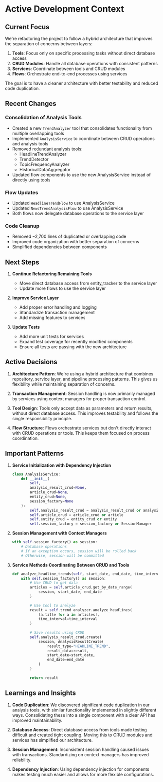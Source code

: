# Active Development Context

## Current Focus

We're refactoring the project to follow a hybrid architecture that improves the separation of concerns between layers:

1. **Tools**: Focus only on specific processing tasks without direct database access
2. **CRUD Modules**: Handle all database operations with consistent patterns
3. **Services**: Coordinate between tools and CRUD modules
4. **Flows**: Orchestrate end-to-end processes using services

The goal is to have a cleaner architecture with better testability and reduced code duplication.

## Recent Changes

### Consolidation of Analysis Tools

- Created a new `TrendAnalyzer` tool that consolidates functionality from multiple overlapping tools
- Implemented `AnalysisService` to coordinate between CRUD operations and analysis tools
- Removed redundant analysis tools:
  - HeadlineTrendAnalyzer
  - TrendDetector
  - TopicFrequencyAnalyzer
  - HistoricalDataAggregator
- Updated flow components to use the new AnalysisService instead of directly using tools

### Flow Updates

- Updated `HeadlineTrendFlow` to use AnalysisService
- Updated `NewsTrendAnalysisFlow` to use AnalysisService
- Both flows now delegate database operations to the service layer

### Code Cleanup

- Removed ~2,700 lines of duplicated or overlapping code
- Improved code organization with better separation of concerns
- Simplified dependencies between components

## Next Steps

1. **Continue Refactoring Remaining Tools**
   - Move direct database access from entity_tracker to the service layer
   - Update more flows to use the service layer

2. **Improve Service Layer**
   - Add proper error handling and logging
   - Standardize transaction management
   - Add missing features to services

3. **Update Tests**
   - Add more unit tests for services
   - Expand test coverage for recently modified components
   - Ensure all tests are passing with the new architecture

## Active Decisions

1. **Architecture Pattern**: We're using a hybrid architecture that combines repository, service layer, and pipeline processing patterns. This gives us flexibility while maintaining separation of concerns.

2. **Transaction Management**: Session handling is now primarily managed by services using context managers for proper transaction control.

3. **Tool Design**: Tools only accept data as parameters and return results, without direct database access. This improves testability and follows the single responsibility principle.

4. **Flow Structure**: Flows orchestrate services but don't directly interact with CRUD operations or tools. This keeps them focused on process coordination.

## Important Patterns

1. **Service Initialization with Dependency Injection**
   ```python
   class AnalysisService:
       def __init__(
           self,
           analysis_result_crud=None,
           article_crud=None,
           entity_crud=None,
           session_factory=None
       ):
           self.analysis_result_crud = analysis_result_crud or analysis_result
           self.article_crud = article_crud or article
           self.entity_crud = entity_crud or entity
           self.session_factory = session_factory or SessionManager
   ```

2. **Session Management with Context Managers**
   ```python
   with self.session_factory() as session:
       # Database operations
       # If an exception occurs, session will be rolled back
       # Otherwise, session will be committed
   ```

3. **Service Methods Coordinating Between CRUD and Tools**
   ```python
   def analyze_headline_trends(self, start_date, end_date, time_interval="day"):
       with self.session_factory() as session:
           # Use CRUD to get data
           articles = self.article_crud.get_by_date_range(
               session, start_date, end_date
           )
           
           # Use tool to analyze
           result = self.trend_analyzer.analyze_headlines(
               [a.title for a in articles],
               time_interval=time_interval
           )
           
           # Save results using CRUD
           self.analysis_result_crud.create(
               session, AnalysisResultCreate(
                   result_type="HEADLINE_TREND",
                   result_data=result,
                   start_date=start_date,
                   end_date=end_date
               )
           )
           
           return result
   ```

## Learnings and Insights

1. **Code Duplication**: We discovered significant code duplication in our analysis tools, with similar functionality implemented in slightly different ways. Consolidating these into a single component with a clear API has improved maintainability.

2. **Database Access**: Direct database access from tools made testing difficult and created tight coupling. Moving this to CRUD modules and services has simplified our architecture.

3. **Session Management**: Inconsistent session handling caused issues with transactions. Standardizing on context managers has improved reliability.

4. **Dependency Injection**: Using dependency injection for components makes testing much easier and allows for more flexible configurations.
